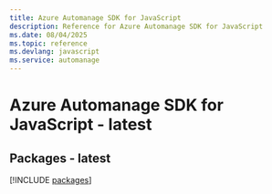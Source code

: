```yaml
---
title: Azure Automanage SDK for JavaScript
description: Reference for Azure Automanage SDK for JavaScript
ms.date: 08/04/2025
ms.topic: reference
ms.devlang: javascript
ms.service: automanage
---
```

# Azure Automanage SDK for JavaScript - latest
## Packages - latest
[!INCLUDE [packages](automanage-index.md)]